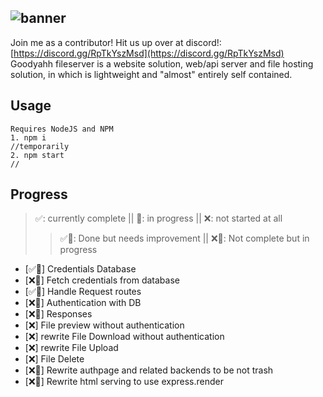 ![banner](https://media.discordapp.net/attachments/914057325352976438/1046406007091380345/goofy300.png)
--
Join me as a contributor!
Hit us up over at discord!: [https://discord.gg/RpTkYszMsd](https://discord.gg/RpTkYszMsd)
Goodyahh fileserver is a website solution, web/api server and file hosting solution, in which is lightweight and "almost" entirely self contained. 
## Usage
```
Requires NodeJS and NPM
1. npm i
//temporarily
2. npm start
//
```
## Progress
> ✅: currently complete || 🚧: in progress || ❌: not started at all
>> ✅🚧: Done but needs improvement || ❌🚧: Not complete but in progress
- [✅🚧] Credentials Database
- [❌🚧] Fetch credentials from database
- [✅🚧] Handle Request routes
- [❌🚧] Authentication with DB
- [❌🚧] Responses
- [❌] File preview without authentication
- [❌] rewrite File Download without authentication
- [❌] rewrite File Upload
- [❌] File Delete
- [❌🚧] Rewrite authpage and related backends to be not trash
- [❌🚧] Rewrite html serving to use express.render

